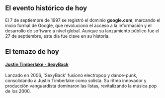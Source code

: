 ## El evento histórico de hoy
El 7 de septiembre de 1997 se registró el dominio **google.com**, marcando el inicio formal de Google, que revolucionó el acceso a la información y el desarrollo de software a nivel global. Aunque su lanzamiento público fue el 27 de septiembre, este día fue clave en su historia.

## El temazo de hoy
#### [Justin Timberlake - SexyBack](https://www.youtube.com/watch?v=3gOHvDP_vCs)
Lanzado en 2006, 'SexyBack' fusionó electropop y dance-punk, consolidando a Justin Timberlake como solista. Su ritmo innovador y producción vanguardista dominaron las listas, revitalizando la música pop de los 2000.

